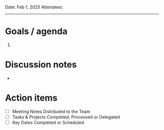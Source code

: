 Date: Feb 1, 2025
Attendees:

---

# Goals / agenda
1. 

# Discussion notes
- 

# Action items
- [ ] Meeting Notes Distributed to the Team
- [ ] Tasks & Projects Completed, Processed or Delegated
- [ ] Key Dates Completed or Scheduled